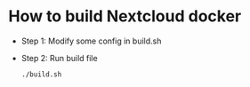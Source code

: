 # How to build Nextcloud docker

* Step 1: Modify some config in build.sh

* Step 2: Run build file
    ```
    ./build.sh
    ```
